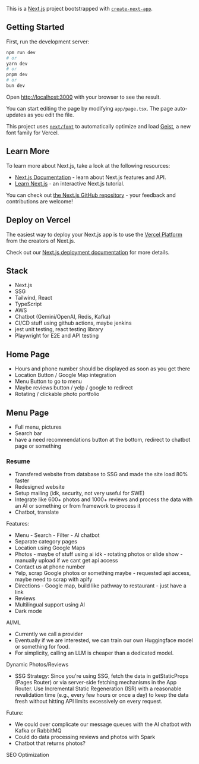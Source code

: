 This is a [Next.js](https://nextjs.org) project bootstrapped with [`create-next-app`](https://nextjs.org/docs/app/api-reference/cli/create-next-app).

## Getting Started

First, run the development server:

```bash
npm run dev
# or
yarn dev
# or
pnpm dev
# or
bun dev
```

Open [http://localhost:3000](http://localhost:3000) with your browser to see the result.

You can start editing the page by modifying `app/page.tsx`. The page auto-updates as you edit the file.

This project uses [`next/font`](https://nextjs.org/docs/app/building-your-application/optimizing/fonts) to automatically optimize and load [Geist](https://vercel.com/font), a new font family for Vercel.

## Learn More

To learn more about Next.js, take a look at the following resources:

- [Next.js Documentation](https://nextjs.org/docs) - learn about Next.js features and API.
- [Learn Next.js](https://nextjs.org/learn) - an interactive Next.js tutorial.

You can check out [the Next.js GitHub repository](https://github.com/vercel/next.js) - your feedback and contributions are welcome!

## Deploy on Vercel

The easiest way to deploy your Next.js app is to use the [Vercel Platform](https://vercel.com/new?utm_medium=default-template&filter=next.js&utm_source=create-next-app&utm_campaign=create-next-app-readme) from the creators of Next.js.

Check out our [Next.js deployment documentation](https://nextjs.org/docs/app/building-your-application/deploying) for more details.


## Stack
- Next.js
- SSG
- Tailwind, React
- TypeScript
- AWS
- Chatbot (Gemini/OpenAI, Redis, Kafka)
- CI/CD stuff using github actions, maybe jenkins
- jest unit testing, react testing library
- Playwright for E2E and API testing

## Home Page
- Hours and phone number should be displayed as soon as you get there
- Location Button / Google Map integration
- Menu Button to go to menu
- Maybe reviews button / yelp / google to redirect
- Rotating / clickable photo portfolio

## Menu Page
- Full menu, pictures
- Search bar
- have a need recommendations button at the bottom, redirect to chatbot page or something

### Resume
- Transfered website from database to SSG and made the site load 80% faster
- Redesigned website
- Setup mailing (idk, security, not very useful for SWE)
- Integrate like 600+ photos and 1000+ reviews and process the data with an AI or something or from framework to process it
- Chatbot, translate

Features:
- Menu - Search - Filter - AI chatbot
- Separate category pages 
- Location using Google Maps
- Photos - maybe of stuff using ai idk - rotating photos or slide show - manually upload if we cant get api access
- Contact us at phone number
- Yelp, scrap Google photos or something maybe - requested api access, maybe need to scrap with apify
- Directions - Google map, build like pathway to restaurant - just have a link
- Reviews 
- Multilingual support using AI
- Dark mode

AI/ML
- Currently we call a provider
- Eventually if we are interested, we can train our own Huggingface model or something for food.
- For simplicity, calling an LLM is cheaper than a dedicated model.

Dynamic Photos/Reviews
- SSG Strategy: Since you're using SSG, fetch the data in getStaticProps (Pages Router) or via server-side fetching mechanisms in the App Router. Use Incremental Static Regeneration (ISR) with a reasonable revalidation time (e.g., every few hours or once a day) to keep the data fresh without hitting API limits excessively on every request.

Future:
- We could over complicate our message queues with the AI chatbot with Kafka or RabbitMQ
- Could do data processing reviews and photos with Spark
- Chatbot that returns photos?

SEO Optimization